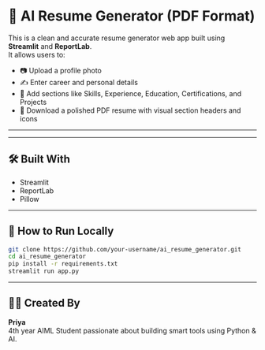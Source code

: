 
# 🧾 AI Resume Generator (PDF Format)

This is a clean and accurate resume generator web app built using **Streamlit** and **ReportLab**.  
It allows users to:

- 📷 Upload a profile photo
- ✍️ Enter career and personal details
- 🎯 Add sections like Skills, Experience, Education, Certifications, and Projects
- 📄 Download a polished PDF resume with visual section headers and icons

---


---

## 🛠 Built With

- Streamlit
- ReportLab
- Pillow

---

## 🧪 How to Run Locally

```bash
git clone https://github.com/your-username/ai_resume_generator.git
cd ai_resume_generator
pip install -r requirements.txt
streamlit run app.py
```

---

## 🙋‍♀️ Created By

**Priya**  
4th year AIML Student passionate about building smart tools using Python & AI.
